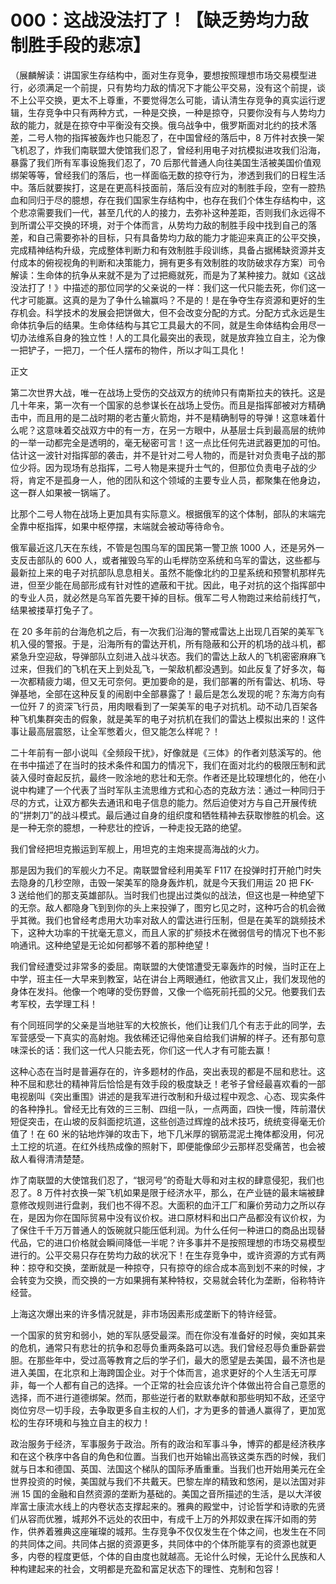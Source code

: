 # 000：这战没法打了！【缺乏势均力敌制胜手段的悲凉】

（展麟解读：讲国家生存结构中，面对生存竞争，要想按照理想市场交易模型进行，必须满足一个前提，只有势均力敌的情况下才能公平交易，没有这个前提，谈不上公平交换，更太不上尊重，不要觉得怎么可能，请认清生存竞争的真实运行逻辑，生存竞争中只有两种方式，一种是交换，一种是掠夺，只要你没有与人势均力敌的能力，就是在掠夺中平衡没有交换。俄乌战争中，俄罗斯面对北约的技术落差，二号人物的指挥被轰炸也只能忍了，在中国曾经的落后中，8 万件衬衣换一架飞机忍了，炸我们南联盟大使馆我们忍了，曾经利用电子对抗模拟进攻我们沿海，暴露了我们所有军事设施我们忍了，70 后那代普通人向往美国生活被美国价值观绑架等等，曾经我们的落后，也一样面临无数的掠夺行为，渗透到我们的日程生活中。落后就要挨打，这是在更高科技面前，落后没有应对的制胜手段，空有一腔热血和同归于尽的臆想，存在我们国家生存结构中，也存在我们个体生存结构中，这个悲凉需要我们一代，甚至几代的人的接力，去弥补这种差距，否则我们永远得不到所谓公平交换的环境，对于个体而言，从势均力敌的制胜手段中找到自己的落差，和自己需要弥补的目标，只有具备势均力敌的能力才能迎来真正的公平交换，完成精神结构升级，完成整体判断力和有效制胜手段训练，具备占据稀缺资源并支付成本的俯视视角的判断和决策能力，拥有更多有效制胜的攻防破求存方案）司令解读：生命体的抗争从来就不是为了过把瘾就死，而是为了某种接力。就如《这战没法打了！》中描述的那位同学的父亲说的一样：我们这一代只能去死，你们这一代才可能赢。这真的是为了争什么输赢吗？不是的！是在争夺生存资源和更好的生存机会。科学技术的发展会把饼做大，但不会改变分配的方式。分配方式永远是生命体抗争后的结果。生命体结构与其它工具最大的不同，就是生命体结构会用尽一切办法维系自身的独立性！人的工具化最突出的表现，就是放弃独立自主，沦为像一把铲子，一把刀，一个任人摆布的物件，所以才叫工具化！

正文

第二次世界大战，唯一在战场上受伤的交战双方的统帅只有南斯拉夫的铁托。这是几十年来，第一次有一个国家的总参谋长在战场上受伤。而且是指挥部被对方精确击中，而且用的是二战时期的老古董火箭炮，并不是精确制导的导弹！这意味着什么呢？这意味着交战双方中的有一方，在另一方眼中，从基层士兵到最高层的统帅的一举一动都完全是透明的，毫无秘密可言！这一点比任何先进武器更加的可怕。估计这一波针对指挥部的袭击，并不是针对二号人物的，而是针对负责电子战的那位少将。因为现场有总指挥，二号人物是来提升士气的，但那位负责电子战的少将，肯定不是孤身一人，他的团队和这个领域的主要专业人员，都聚集在他身边，这一群人如果被一锅端了。

比那个二号人物在战场上更加具有实际意义。根据俄军的这个体制，部队的末端完全靠中枢指挥，如果中枢停摆，末端就会被动等待命令。

俄军最近这几天在东线，不管是包围乌军的国民第一警卫旅 1000 人，还是另外一支反击部队的 600 人，或者摧毁乌军的山毛榉防空系统和乌军的雷达，这些都与最新拉上来的电子对抗部队息息相关。虽然不能像北约的卫星系统和预警机那样先进，但至少能在局部形成有针对性的遮蔽和干扰。因此，电子对抗的这个指挥部中的专业人员，就必然是乌军首先要干掉的目标。俄军二号人物跑过来给前线打气，结果被搂草打兔子了。

在 20 多年前的台海危机之后，有一次我们沿海的警戒雷达上出现几百架的美军飞机入侵的警报。于是，沿海所有的雷达开机，所有隐蔽和公开的机场的战斗机，都紧急升空迎敌，导弹部队立刻进入战斗状态。我们的雷达上敌人的飞机密密麻麻飞过来，但我们的飞机在天上到处乱飞，一架敌机都没遇到。如此反复了好多次，每一次都精疲力竭，但又无可奈何。更加要命的是，我们部署的所有雷达、机场、导弹基地，全部在这种反复的闹剧中全部暴露了！最后是怎么发现的呢？东海方向有一位歼 7 的资深飞行员，用肉眼看到了一架美军的电子对抗机。动不动几百架各种飞机集群突击的假象，就是美军的电子对抗机在我们的雷达上模拟出来的！这件事让最高层震怒，让全军憋着火，但又能怎么样呢？！

二十年前有一部小说叫《全频段干扰》，好像就是《三体》的作者刘慈溪写的。他在书中描述了在当时的技术条件和国力的情况下，我们在面对北约的极限压制和武装入侵时奋起反抗，最终一败涂地的悲壮和无奈。作者还是比较理想化的，他在小说中构建了一个代表了当时军队主流思维方式和心态的克敌方法：通过一种同归于尽的方式，让双方都失去通讯和电子信息的能力。然后迫使对方与自己开展传统的“拼刺刀”的战斗模式。最后通过自身的组织度和牺牲精神去获取惨胜的机会。这是一种无奈的臆想，一种悲壮的控诉，一种走投无路的绝望。

我们曾经把坦克搬运到军舰上，用坦克的主炮来提高海战的火力。

那是因为我们的军舰火力不足。南联盟曾经利用美军 F117 在投弹时打开舱门时失去隐身的几秒空隙，击毁一架美军的隐身轰炸机，就是今天我们用运 20 把 FK-3 送给他们的那支英雄部队。当时我们也提出过类似的战法，但这也是一种绝望下的无奈。敌人都隐身飞到到你的头上来投弹了，图穷匕见之时，这种巧合的机会微乎其微。我们也曾经考虑用大功率对敌人的雷达进行压制，但是在美军的跳频技术下，这种大功率的干扰毫无意义，而且人家的扩频技术在微弱信号的情况下也不影响通讯。这种绝望是无论如何都够不着的那种绝望！

我们曾经遭受过非常多的委屈。南联盟的大使馆遭受无辜轰炸的时候，当时正在上中学，班主任一大早来到教室，站在讲台上两眼通红，他欲言又止，我们发现他的身体在发抖。他像一个咆哮的受伤野兽，又像一个临死前托孤的父兄。他要我们去考军校，去学理工科！

有个同班同学的父亲是当地驻军的大校旅长，他们让我们几个有志于此的同学，去军营感受一下真实的高射炮。我依稀还记得他亲自给我们讲解的样子。还有那句意味深长的话：我们这一代人只能去死，你们这一代人才有可能去赢！

这种心态在当时是普遍存在的，许多题材的作品，突出表现的都是不屈和悲壮。这种不屈和悲壮的精神背后恰恰是有效手段的极度缺乏！老爷子曾经最喜欢看的一部电视剧叫《突出重围》讲述的是我军进行改制和升级过程中观念、心态、现实条件的各种挣扎。曾经无比有效的三三制、四组一队，一点两面，四快一慢，阵前潜伏短促突击，在山坡的反斜面挖坑道，这些创造过辉煌的战术技巧，统统变得毫无价值了！在 60 米的钻地炸弹的攻击下，地下几米厚的钢筋混泥土掩体都没用，何况土工挖的坑道。在红外线热成像的照射下，即便能像邱少云那样忍受痛苦，也会被敌人看得清清楚楚。

炸了南联盟的大使馆我们忍了，“银河号”的奇耻大辱和对主权的肆意侵犯，我们也忍了。8 万件衬衣换一架飞机如果是限于经济水平，那么，在产业链的最末端被肆意修改规则进行盘剥，我们也不得不忍。大面积的血汗工厂和廉价劳动力之所以存在，是因为你在国际贸易中没有议价权。进口原材料和出口产品都没有议价权，为了保住千千万万普通人的饭碗就只能压低利润。为什么任何一种进口的商品出现替代品，它的进口价格就会瞬间降低一半呢？许多事并不是按照理想的市场交易模型进行的。公平交易只存在势均力敌的状况下！在生存竞争中，或许资源的方式有两种：掠夺和交换，垄断就是一种掠夺，只有掠夺的综合成本高到划不来的时候，才会转变为交换，而交换的一方如果拥有某种特权，交易就会转化为垄断，俗称特许经营。

上海这次爆出来的许多情况就是，非市场因素形成垄断下的特许经营。

一个国家的贫穷和弱小，她的军队感受最深。而在你没有准备好的时候，突如其来的危机，通常只有悲壮的抗争和忍辱负重两条路可以选。我们曾经忍辱负重卧薪尝胆。在那些年中，受过高等教育之后的学子们，最大的愿望是去美国，最不济也是进入美国，在北京和上海跨国企业。对于个体而言，追求更好的个人生活无可厚非，每一个人都有自己的选择。一个正常的社会应该允许个体做出符合自己意愿的选择，而不进行道德绑架。然而，那些逆行者的默默奉献和那些明知不敌，还坚守岗位穷尽一切手段，去争取更多自主权的人们，才为更多的普通人赢得了，更加宽松的生存环境和与独立自主的权力！

政治服务于经济，军事服务于政治。所有的政治和军事斗争，博弈的都是经济秩序和在这个秩序中各自的角色和位置。当我们也开始输出高铁这类东西的时候，我们就与日本和德国、英国、法国这个梯队的国际矛盾重重。当我们也开始用美元在全世界投资的时候，美国就与我们不共戴天。巴黎左岸的精致和悠闲，是以法国对非洲 15 国的金融和自然资源的垄断为基础的。美国之音所描述的生活，是以大洋彼岸富士康流水线上的内卷状态支撑起来的。雅典的殿堂中，讨论哲学和诗歌的先贤们从容而优雅，城邦外不远处的农田中，有成千上万的外邦奴隶在挥汗如雨的劳作，供养着雅典这座璀璨的城邦。生存竞争不仅仅发生在个体之间，也发生在不同的共同体之间。共同体占据的资源更多，共同体中的个体所能享有的资源也就更多，内卷的程度更低，个体的自由度也就越高。无论什么时候，无论什么民族和人种构建起来的社会，文明都是充盈和富足状态下的理性、克制和包容！